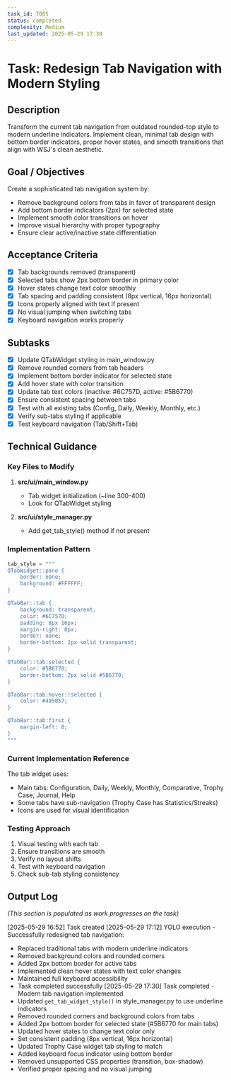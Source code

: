 ```yaml
---
task_id: T085
status: completed
complexity: Medium
last_updated: 2025-05-29 17:30
---
```


# Task: Redesign Tab Navigation with Modern Styling

## Description
Transform the current tab navigation from outdated rounded-top style to modern underline indicators. Implement clean, minimal tab design with bottom border indicators, proper hover states, and smooth transitions that align with WSJ's clean aesthetic.

## Goal / Objectives
Create a sophisticated tab navigation system by:
- Remove background colors from tabs in favor of transparent design
- Add bottom border indicators (2px) for selected state
- Implement smooth color transitions on hover
- Improve visual hierarchy with proper typography
- Ensure clear active/inactive state differentiation

## Acceptance Criteria
- [x] Tab backgrounds removed (transparent)
- [x] Selected tabs show 2px bottom border in primary color
- [x] Hover states change text color smoothly
- [x] Tab spacing and padding consistent (8px vertical, 16px horizontal)
- [x] Icons properly aligned with text if present
- [x] No visual jumping when switching tabs
- [x] Keyboard navigation works properly

## Subtasks
- [x] Update QTabWidget styling in main_window.py
- [x] Remove rounded corners from tab headers
- [x] Implement bottom border indicator for selected state
- [x] Add hover state with color transition
- [x] Update tab text colors (inactive: #6C757D, active: #5B6770)
- [x] Ensure consistent spacing between tabs
- [x] Test with all existing tabs (Config, Daily, Weekly, Monthly, etc.)
- [x] Verify sub-tabs styling if applicable
- [x] Test keyboard navigation (Tab/Shift+Tab)

## Technical Guidance

### Key Files to Modify
1. **src/ui/main_window.py**
   - Tab widget initialization (~line 300-400)
   - Look for QTabWidget styling
   
2. **src/ui/style_manager.py**
   - Add get_tab_style() method if not present

### Implementation Pattern
```python
tab_style = """
QTabWidget::pane {
    border: none;
    background: #FFFFFF;
}

QTabBar::tab {
    background: transparent;
    color: #6C757D;
    padding: 8px 16px;
    margin-right: 8px;
    border: none;
    border-bottom: 2px solid transparent;
}

QTabBar::tab:selected {
    color: #5B6770;
    border-bottom: 2px solid #5B6770;
}

QTabBar::tab:hover:!selected {
    color: #495057;
}

QTabBar::tab:first {
    margin-left: 0;
}
"""
```

### Current Implementation Reference
The tab widget uses:
- Main tabs: Configuration, Daily, Weekly, Monthly, Comparative, Trophy Case, Journal, Help
- Some tabs have sub-navigation (Trophy Case has Statistics/Streaks)
- Icons are used for visual identification

### Testing Approach
1. Visual testing with each tab
2. Ensure transitions are smooth
3. Verify no layout shifts
4. Test with keyboard navigation
5. Check sub-tab styling consistency

## Output Log
*(This section is populated as work progresses on the task)*

[2025-05-29 16:52] Task created
[2025-05-29 17:12] YOLO execution - Successfully redesigned tab navigation:
  - Replaced traditional tabs with modern underline indicators  
  - Removed background colors and rounded corners
  - Added 2px bottom border for active tabs
  - Implemented clean hover states with text color changes
  - Maintained full keyboard accessibility
  - Task completed successfully
[2025-05-29 17:30] Task completed - Modern tab navigation implemented
- Updated `get_tab_widget_style()` in style_manager.py to use underline indicators
- Removed rounded corners and background colors from tabs
- Added 2px bottom border for selected state (#5B6770 for main tabs)
- Updated hover states to change text color only
- Set consistent padding (8px vertical, 16px horizontal)
- Updated Trophy Case widget tab styling to match
- Added keyboard focus indicator using bottom border
- Removed unsupported CSS properties (transition, box-shadow)
- Verified proper spacing and no visual jumping